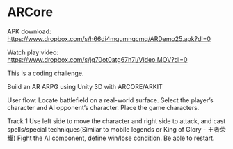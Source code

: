 # ARCore

APK download: https://www.dropbox.com/s/h66di4mqumnqcmq/ARDemo25.apk?dl=0

Watch play video: https://www.dropbox.com/s/jq70ot0atg67h7i/Video.MOV?dl=0

This is a coding challenge.

Build an AR ARPG using Unity 3D with ARCORE/ARKIT

User flow:
Locate battlefield on a real-world surface.
Select the player’s character and AI opponent’s character.
Place the game characters.

Track 1
Use left side to move the character and right side to attack, and cast spells/special techniques(Similar to mobile legends or King of Glory - 王者荣耀)
Fight the AI component, define win/lose condition.
Be able to restart.
